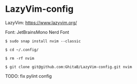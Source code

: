 # LazyVim-config

LazyVim: https://www.lazyvim.org/

Font: JetBrainsMono Nerd Font

```
$ sudo snap install nvim --classic
```
```
$ cd ~/.config/
```
```
$ rm -rf nvim
```
```
$ git clone git@github.com:GhitaB/LazyVim-config.git nvim
```

TODO: fix pylint config
